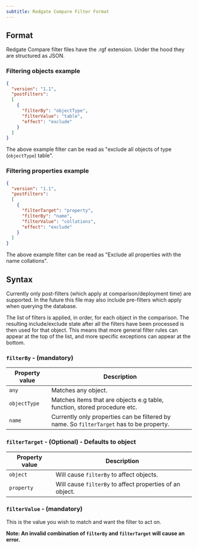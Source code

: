```yaml
---
subtitle: Redgate Compare Filter Format
---
```


## Format

Redgate Compare filter files have the .rgf extension.
Under the hood they are structured as JSON.

### Filtering objects example

```json
{
  "version": "1.1",
  "postFilters":
  [
    {
      "filterBy": "objectType",
      "filterValue": "table",
      "effect": "exclude"
    }
  ]
}
```

The above example filter can be read as "exclude all objects of type (`objectType`) table".

### Filtering properties example

```json
{
  "version": "1.1",
  "postFilters":
  [
    {
      "filterTarget": "property",
      "filterBy": "name",
      "filterValue": "collations",
      "effect": "exclude"
    }
  ]
}
```

The above example filter can be read as "Exclude all properties with the name collations".

## Syntax

Currently only post-filters (which apply at comparison/deployment time) are supported. In the future this file may also
include pre-filters which apply when querying the database.

The list of filters is applied, in order, for each object in the comparison. The resulting include/exclude state after
all the filters have been processed is then used for that object. This means that more general filter rules can appear
at the top of the list, and more specific exceptions can appear at the bottom.

### `filterBy` - (mandatory)

| Property value | Description                                                                              |
|----------------|------------------------------------------------------------------------------------------|
| `any`          | Matches any object.                                                                      |
| `objectType`   | Matches items that are objects e.g table, function, stored procedure etc.                |
| `name`         | Currently only properties can be filtered by name. So `filterTarget` has to be property. |

### `filterTarget` - (Optional) - Defaults to object

| Property value | Description                                              |
|----------------|----------------------------------------------------------|
| `object`       | Will cause `filterBy` to affect objects.                 |
| `property`     | Will cause `filterBy` to affect properties of an object. |

### `filterValue` - (mandatory)

This is the value you wish to match and want the filter to act on.

**Note: An invalid combination of `filterBy` and `filterTarget` will cause an error.**
